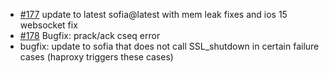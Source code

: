 * [#177](https://github.com/drachtio/drachtio-server/pull/177) update to latest sofia@latest with mem leak fixes and ios 15 websocket fix 
* [#178](https://github.com/drachtio/drachtio-server/pull/178) Bugfix: prack/ack cseq error
* bugfix: update to sofia that does not call SSL_shutdown in certain failure cases (haproxy triggers these cases)